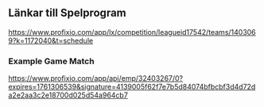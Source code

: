 ## Länkar till Spelprogram

https://www.profixio.com/app/lx/competition/leagueid17542/teams/1403069?k=1172040&t=schedule

### Example Game Match
https://www.profixio.com/app/api/emp/32403267/0?expires=1761306539&signature=4139005f62f7e7b5d84074bfbcbf3d4d72da2e2aa3c2e18700d025d54a964cb7
